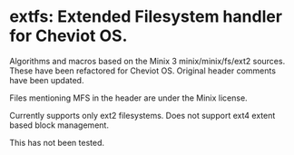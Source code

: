 # extfs: Extended Filesystem handler for Cheviot OS.

Algorithms and macros based on the Minix 3 minix/minix/fs/ext2 sources. 
These have been refactored for Cheviot OS.  Original header comments
have been updated.

Files mentioning MFS in the header are under the Minix license.

Currently supports only ext2 filesystems.
Does not support ext4 extent based block management.

This has not been tested.
